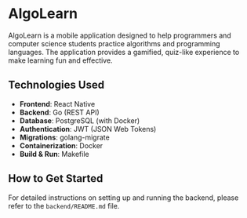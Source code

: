 # AlgoLearn

AlgoLearn is a mobile application designed to help programmers and computer science students practice algorithms and programming languages. The application provides a gamified, quiz-like experience to make learning fun and effective.

## Technologies Used

- **Frontend**: React Native
- **Backend**: Go (REST API)
- **Database**: PostgreSQL (with Docker)
- **Authentication**: JWT (JSON Web Tokens)
- **Migrations**: golang-migrate
- **Containerization**: Docker
- **Build & Run**: Makefile

## How to Get Started

For detailed instructions on setting up and running the backend, please refer to the `backend/README.md` file.

